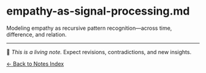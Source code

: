 # empathy-as-signal-processing.md

Modeling empathy as recursive pattern recognition—across time, difference, and relation.

---

🧠 _This is a living note._ Expect revisions, contradictions, and new insights.

[← Back to Notes Index](index.md)
